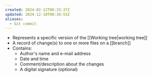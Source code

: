 ```yaml
---
created: 2024-02-12T08:33:37Z
updated: 2024-12-10T08:34:55Z
aliases:
  - Git commit
---
```

- Represents a specific version of the [[Working tree|working tree]]
- A record of change(s) to one or more files on a [[branch]]
- Contains:
	- Author's name and e-mail address
	- Date and time
	- Comment/description about the changes
	- A digital signature (optional)